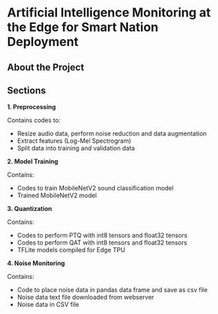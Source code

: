 # Artificial Intelligence Monitoring at the Edge for Smart Nation Deployment

## About the Project 



## Sections

**1. Preprocessing**

Contains codes to:
  * Resize audio data, perform noise reduction and data augmentation
  * Extract features (Log-Mel Spectrogram)
  * Split data into training and validation data

**2. Model Training**

Contains:
  * Codes to train MobileNetV2 sound classification model
  * Trained MobileNetV2 model

**3. Quantization**

Contains:
  * Codes to perform PTQ with int8 tensors and float32 tensors
  * Codes to perform QAT with int8 tensors and float32 tensors
  * TFLite models compiled for Edge TPU

**4. Noise Monitoring**

Contains:
  * Code to place noise data in pandas data frame and save as csv file
  * Noise data text file downloaded from webserver
  * Noise data in CSV file
